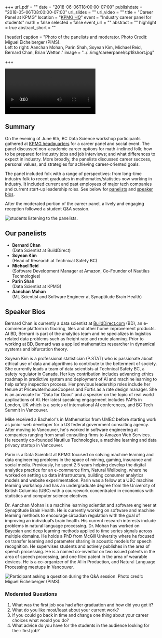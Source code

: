 +++
url_pdf = ""
date = "2018-06-06T18:00:00-07:00"
publishdate = "2018-05-06T08:00:00-07:00"
url_slides = ""
url_video = ""
title = "Career Panel at KPMG"
location = "[KPMG HQ](https://goo.gl/maps/8qcjD5NUwRF2)"
event = "Industry career panel for students"
math = false
selected = false
event_url = ""
abstract = ""
highlight = true
abstract_short = ""

[header]
  caption = "Photo of the panelists and moderator. Photo Credit: Miguel Eichelberger (PIMS).<br />Left to right: Aanchan Mohan, Parin Shah, Soyean Kim, Michael Reid, Bernard Chan, Brian Wetton."
  image = "../../img/careerpanel/cp18short.jpg"

+++


<!--{{< youtube ctOFh51xzmM >}}-->

<video id=0 controls max-width="720px" height="auto"> 
	<source src="http://www.mathtube.org/sites/default/files/videos/converted/2018-BCDataPanel_Merge(2).mp4" type="video/mp4" /> 
	<source src="http://www.mathtube.org/sites/default/files/videos/converted/2018-BCDataPanel_Merge(2).flv" type="video/flv">
	<source src="http://www.mathtube.org/sites/default/files/videos/converted/2018-BCDataPanel_Merge(2).webm" type="video/webm">
	<p>
		Video recording of career panel.
	</p>
</video>




## Summary


On the evening of June 6th, BC Data Science workshop participants
gathered at [KPMG headquarters](https://goo.gl/maps/8qcjD5NUwRF2)
for a career panel and social event. The panel discussed non-academic
career options for math-inclined folk; how to be prepared
for industry jobs and job interviews; and what differences to expect
in industry. More broadly, the panelists discussed career success,
personal values, and strategies for achieving career-oriented goals.

The panel included folk with a range of perspectives: from long-time industry
folk to recent graduates in mathematics/statistics now working in industry. It
included current and past employees of major tech companies and current start-up
leadership roles. See below for [panelists](./#our-panelists) and [speaker bios](./#speaker-bios).

After the moderated portion of the career panel, a lively and engaging reception followed a student Q&A session. 


<!-- ## Registration -->

<!-- If you plan to attend the career panel, please fill out the [registration -->
<!-- form](https://docs.google.com/forms/d/e/1FAIpQLSdPjrr84t8KjaBdPQvMgDOvhEHYQViwcvnjQ_plcr4JBu02uQ/viewform). -->



<img src="../../img/careerpanel/cp17.jpg" alt="students listening to the panelists."/>


## Our panelists


* **Bernard Chan**  
(Data Scientist at BuildDirect)
* **Soyean Kim**  
(Head of Research at Technical Safety BC)
* **Michael Reid**  
(Software Development Manager at Amazon, Co-Founder of Nautilus Technologies)
* **Parin Shah**  
(Data Scientist at KPMG)
* **Aanchan Mohan**  
(ML Scientist and Software Engineer at Synaptitude Brain Health)



## Speaker Bios

Bernard Chan is currently a data scientist at
[BuildDirect.com](http://builddirect.com/) (BD), an e-commerce platform in
flooring, tiles and other home improvement products. At BD, Bernard is part of
the analytics team and he specializes in logistics related data problems such as
freight rate and route planning. Prior to working at BD, Bernard was a applied
mathematics researcher in dynamical systems and bifurcation theory.


Soyean Kim is a professional statistician (P.STAT) who is passionate about
ethical use of data and algorithms to contribute to the betterment of
society. She currently leads a team of data scientists at Technical Safety BC, a
safety regulator in Canada. Her key contribution includes advancing ethics
roadmap in predictive system and deployment of AI and machine learning to help
safety inspection process. Her previous leadership roles include her tenure at
PricewaterhouseCoopers and Fortis as a rate design manager. She is an advocate
for “Data for Good” and a speaker on the topic of real world applications of
AI. Her latest speaking engagement includes PAPIs in London, UK which is a
series of international AI conferences, and BC Tech Summit in Vancouver.


Mike received a Bachelor's in Mathematics from UMBC before
starting work as junior web developer for a US federal government consulting
agency. After moving to Vancouver, he's worked in software engineering at
companies ranging from small consulting firms to Amazon Web Services. He
recently co-founded Nautilus Technologies, a machine learning and data privacy
startup in Vancouver.


Parin is a Data Scientist at KPMG focused on solving machine learning and data
engineering problems in the space of mining, gaming, insurance and social
media. Previously, he spent 2.5 years helping develop the digital analytics
practice for an e-commerce firm, Natural Wellbeing, where he worked on setting
up data infrastructure, building consumer analytics models and website
experimentation. Parin was a fellow at a UBC machine learning workshop and has
an undergraduate degree from the University of British Columbia (UBC) with a
coursework concentrated in economics with statistics and computer science
electives.


Dr. Aanchan Mohan is a machine learning scientist and software engineer at
Synaptitude Brain Health. He is currently working on software and machine
learning methods to encourage circadian regulation with the goal of improving an
individual’s brain health. His current research interests include problems in
natural language processing. Dr. Mohan has worked on Bayesian and deep learning
methods applied to time series signals across multiple domains. He holds a PhD
from McGill University where he focused on transfer learning and parameter
sharing in acoustic models for speech recognition. He supervises students and
actively publishes in the area of speech processing. He is a named co-inventor
on two issued patents in the area of speech processing, and one filed patent in
the area of wearable devices. He is a co-organizer of the AI in Production, and
Natural Language Processing meetups in Vancouver.

<img src="../../img/careerpanel/cp15.jpg" alt="Participant asking a question during the Q&A session. Photo credit: Miguel Eichelberger (PIMS)."/>


### Moderated Questions

1. What was the first job you had after graduation and how did you get it? 
2. What do you like most/least about your current work?
3. If you could go back in time and change one thing about your career choices what would you do?
4. What advice do you have for the students in the audience looking for their first job?




